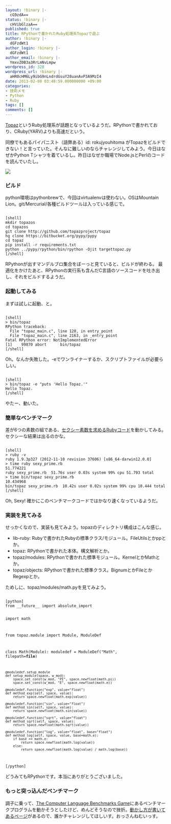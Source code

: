 ```yaml
---
layout: !binary |-
  cG9zdA==
status: !binary |-
  cHVibGlzaA==
published: true
title: RPythonで書かれたRuby処理系Topazで遊ぶ
author: !binary |-
  dGFzdWt1
author_login: !binary |-
  dGFzdWt1
author_email: !binary |-
  YmxvZ0B3a3RrLmNvLmpw
wordpress_id: 328
wordpress_url: !binary |-
  aHR0cHM6Ly9ibG9nLndrdGsuY28uanAvP3A9MzI4
date: 2013-02-08 03:48:59.000000000 +09:00
categories:
- 技術メモ
- Python
- Ruby
tags: []
comments: []
---
```

<a href="http://docs.topazruby.com/en/latest/blog/announcing-topaz/">Topaz</a>というRuby処理系が話題となっているようだ。RPythonで書かれており、CRuby(YARV)よりも高速だという。

同僚でもあるパイパニスト（語弊ある）id: rokujyouhitoma がTopazをビルドできない！と言っていた。そんなに難しいのならチャレンジしてみよう。今日はなぜかPython Tシャツを着ているし。昨日はなぜか職場でNode.jsとPerlのコードを読んでいたし。

<p>
<img src="https://farm9.staticflickr.com/8233/8453063085_775391e53b.jpg">
</p>

<h3>ビルド</h3>

python環境はpythonbrewで、今回はvirtualenvは使わない。OSはMountain Lion。git/Mercurial/各種ビルドツールは入っている感じで。

<code>
[shell]
mkdir topazos
cd topazos
git clone http://github.com/topazproject/topaz
hg clone https://bitbucket.org/pypy/pypy
cd topaz
pip install -r requirements.txt
python ../pypy/rpython/bin/rpython -Ojit targettopaz.py
[/shell]
</code>

RPythonが出すマンデルブロ集合をぼーっと見ていると、ビルドが終わる。
最適化をかけたあと、RPythonの実行系も含んだC言語のソースコードを吐き出し、それをビルドするようだ。

<h3>起動してみる</h3>

まずは試しに起動、と。

<code>
[shell]
> bin/topaz
RPython traceback:
  File "topaz_main.c", line 128, in entry_point
  File "topaz_main.c", line 2163, in _entry_point
Fatal RPython error: NotImplementedError
[1]    99870 abort      bin/topaz
[/shell]
</code>

Oh。なんか失敗した。-eでワンライナーするか、スクリプトファイルが必要らしい。

<code>
[shell]
> bin/topaz -e "puts 'Hello Topaz.'"
Hello Topaz.
[/shell]
</code>

やたー、動いた。

<h3>簡単なベンチマーク</h3>

差が6つの素数の組である、<a href="https://gist.github.com/havenwood/4724778">セクシー素数を求めるRubyコード</a>を動かしてみる。セクシーな結果は出るのかな。

<code>
[shell]
> ruby -v
ruby 1.9.3p327 (2012-11-10 revision 37606) [x86_64-darwin12.0.0]
> time ruby sexy_prime.rb
51.774221
ruby sexy_prime.rb  51.76s user 0.03s system 99% cpu 51.793 total
> time bin/topaz sexy_prime.rb
10.434968
bin/topaz sexy_prime.rb  10.42s user 0.02s system 99% cpu 10.444 total
[/shell]
</code>

Oh, Sexy! 確かにこのベンチマークコードではかなり速くなっているようだ。

<h3>実装を見てみる</h3>

せっかくなので、実装も見てみよう。topazのディレクトリ構成はこんな感じ。

<ul>
<li>lib-ruby: Rubyで書かれたRubyの標準クラス/モジュール。FileUtilsとかppとか。</li>
<li>topaz: RPythonで書かれた本体。構文解析とか。</li>
<li>topaz/modules: RPythonで書かれた標準モジュール。KernelとかMathとか。</li>
<li>topaz/objects: RPythonで書かれた標準クラス。BignumとかFileとかRegexpとか。</li>
</ul>

ためしに、topaz/modules/math.pyを見てみよう。

<code>
[python]
from __future__ import absolute_import

import math

from topaz.module import Module, ModuleDef


class Math(Module):
    moduledef = ModuleDef("Math", filepath=__file__)

    @moduledef.setup_module
    def setup_module(space, w_mod):
        space.set_const(w_mod, "PI", space.newfloat(math.pi))
        space.set_const(w_mod, "E", space.newfloat(math.e))

    @moduledef.function("exp", value="float")
    def method_exp(self, space, value):
        return space.newfloat(math.exp(value))

    @moduledef.function("sin", value="float")
    def method_sin(self, space, value):
        return space.newfloat(math.sin(value))

    @moduledef.function("sqrt", value="float")
    def method_sqrt(self, space, value):
        return space.newfloat(math.sqrt(value))

    @moduledef.function("log", value="float", base="float")
    def method_log(self, space, value, base=math.e):
        if base == math.e:
            return space.newfloat(math.log(value))
        else:
            return space.newfloat(math.log(value) / math.log(base))
[/python]
</code>

どうみてもRPythonです。本当にありがとうございました。

<h3>もっと突っ込んだベンチマーク</h3>

調子に乗って、<a href="http://benchmarksgame.alioth.debian.org/">The Computer Language Benchmarks Game</a>にあるベンチマークプログラムを動かそうとしたけど、めんどそうなので挫折。<a href="http://benchmarksgame.alioth.debian.org/play.php">動かし方が書いてあるページ</a>があるので、誰かチャレンジしてほしいす。おっさんねむいっす。
